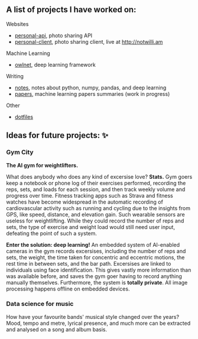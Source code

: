 ## A list of projects I have worked on:

Websites
- [personal-api](https://github.com/not-william/personal-api), photo sharing API
- [personal-client](https://github.com/not-william/personal-client), photo sharing client, live at http://notwilli.am

Machine Learning
- [owlnet](https://github.com/not-william/owlnet), deep learning framework

Writing
- [notes](https://github.com/not-william/notes), notes about python, numpy, pandas, and deep learning
- [papers](https://github.com/not-william/papers), machine learning papers summaries (work in progress)

Other
- [dotfiles](https://github.com/not-william/dotfiles)

## Ideas for future projects: ✨

### Gym City

**The AI gym for weightlifters.**

What does anybody who does any kind of excersise love? **Stats.** Gym goers keep a notebook or phone log of their exercises performed, recording the reps, sets, and loads for each session, and then track weekly volume and progress over time. Fitness tracking apps such as Strava and fitness watches have become widespread in the automatic recording of cardiovascular activity such as running and cycling due to the insights from GPS, like speed, distance, and elevation gain. Such wearable sensors are useless for weightlifting. While they could record the number of reps and sets, the type of exercise and weight load would still need user input, defeating the point of such a system.

**Enter the solution: deep learning!** An embedded system of AI-enabled cameras in the gym records excersises, including the number of reps and sets, the weight, the time taken for concentric and eccentric motions, the rest time in between sets, and the bar path. Excersises are linked to individuals using face identification. This gives vastly more information than was available before, and saves the gym goer having to record anything manually themselves. Furthermore, the system is **totally private**. All image processing happens offline on embedded devices.

### Data science for music

How have your favourite bands' musical style changed over the years? Mood, tempo and metre, lyrical presence, and much more can be extracted and analysed on a song and album basis.
